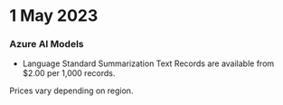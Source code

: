 # 1 May 2023

### Azure AI Models

- Language Standard Summarization Text Records are available from $2.00 per 1,000 records.

Prices vary depending on region.